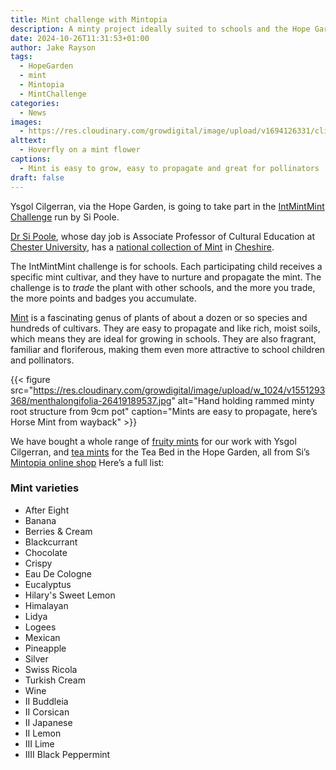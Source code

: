```yaml
---
title: Mint challenge with Mintopia
description: A minty project ideally suited to schools and the Hope Garden
date: 2024-10-26T11:31:53+01:00
author: Jake Rayson 
tags: 
  - HopeGarden
  - mint
  - Mintopia
  - MintChallenge
categories: 
  - News
images:
  - https://res.cloudinary.com/growdigital/image/upload/v1694126331/clifftop/mint-flower-hoverfly-230907.jpg
alttext: 
  - Hoverfly on a mint flower
captions: 
  - Mint is easy to grow, easy to propagate and great for pollinators
draft: false
---
```


Ysgol Cilgerran, via the Hope Garden, is going to take part in the [IntMintMint Challenge](https://mintopia.bigcartel.com/intmintmint-challenge) run by Si Poole.

[Dr Si Poole](https://orcid.org/0000-0001-8869-7356), whose day job is Associate Professor of Cultural Education at [Chester University](https://www.chester.ac.uk/), has a [national collection of Mint](https://www.plantheritage.org.uk/national-plant-collections/search-the-national-plant-collections/collection/5504/mentha) in [Cheshire](https://en.wikipedia.org/wiki/Cheshire). 

The IntMintMint challenge is for schools. Each participating child receives a specific mint cultivar, and they have to nurture and propagate the mint. The challenge is to *trade* the plant with other schools, and the more you trade, the more points and badges you accumulate.

[Mint](https://en.wikipedia.org/wiki/Mentha) is a fascinating genus of plants of about a dozen or so species and hundreds of cultivars. They are easy to propagate and like rich, moist soils, which means they are ideal for growing in schools. They are also fragrant, familiar and floriferous, making them even more attractive to school children and pollinators.

{{< figure src="https://res.cloudinary.com/growdigital/image/upload/w_1024/v1551293368/menthalongifolia-26419189537.jpg" alt="Hand holding rammed minty root structure from 9cm pot" caption="Mints are easy to propagate, here’s Horse Mint from wayback" >}}

We have bought a whole range of [fruity mints](https://mintopia.bigcartel.com/product/connoisseur) for our work with Ysgol Cilgerran, and [tea mints](https://mintopia.bigcartel.com/product/beverage) for the Tea Bed in the Hope Garden, all from Si’s [Mintopia online shop](https://mintopia.bigcartel.com/) Here’s a full list: 

### Mint varieties
- After Eight
- Banana
- Berries & Cream 
- Blackcurrant
- Chocolate
- Crispy
- Eau De Cologne
- Eucalyptus
- Hilary's Sweet Lemon
- Himalayan
- Lidya
- Logees
- Mexican
- Pineapple
- Silver
- Swiss Ricola
- Turkish Cream
- Wine
- II Buddleia
- II Corsican
- II Japanese
- II Lemon
- III Lime
- IIII Black Peppermint

